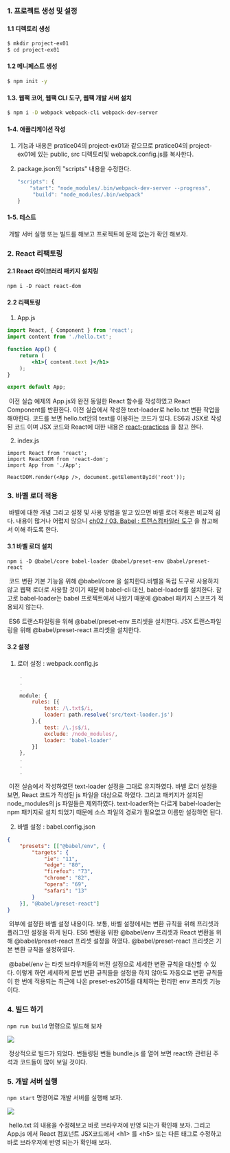 ### 1. 프로젝트 생성 및 설정

#### 1.1 디렉토리 생성

   ```bash
   $ mkdir project-ex01
   $ cd project-ex01
   ```

#### 1.2 메니페스트 생성

   ```bash
   $ npm init -y
   ```

#### 1.3. 웹팩 코어, 웹팩 CLI 도구, 웹팩 개발 서버 설치

   ```bash
$ npm i -D webpack webpack-cli webpack-dev-server
   ```

#### 1-4. 애플리케이션 작성

1. 기능과 내용은 pratice04의 project-ex01과 같으므로 pratice04의 project-ex01에 있는 public, src 디렉토리및 webapck.config.js를 복사한다.
2. package.json의 "scripts" 내용을 수정한다.

   ```javascript
   "scripts": {
       "start": "node_modules/.bin/webpack-dev-server --progress",
     	"build": "node_modules/.bin/webpack"
   }
   ```

#### 1-5. 테스트

​	개발 서버 실행 또는 빌드를 해보고 프로젝트에 문제 없는가 확인 해보자.


### 2. React 리팩토링

#### 2.1 React 라이브러리 패키지 설치링

```
npm i -D react react-dom
```

#### 2.2 리팩토링

1. App.js

```jsx
import React, { Component } from 'react';
import content from './hello.txt';

function App() {
    return (
        <h1>{ content.text }</h1>
    );
}

export default App;
```

​	이전 실습 예제의 App.js와 완전 동일한 React 함수를 작성하였고 React Component를 반환한다. 이전 실습에서 작성한 text-loader로 hello.txt 변환 작업을 해야한다. 코드를 보면 hello.txt안의 text를 이용하는 코드가 있다. ES6과 JSX로 작성된 코드 이며 JSX 코드와 React에 대한 내용은 [react-practices](https://github.com/kickscar-javascript/react-practices) 을 참고 한다.

2. index.js

```JSX
import React from 'react';
import ReactDOM from 'react-dom';
import App from './App';

ReactDOM.render(<App />, document.getElementById('root'));
```

### 3. 바벨 로더 적용

​	바벨에 대한 개념 그리고 설정 및 사용 방법을 알고 있으면 바벨 로더 적용은 비교적 쉽다. 내용이 많거나 어렵지 않으니 [ch02 / 03. Babel : 트랜스컴파일러 도구](https://github.com/kickscar-javascript/basic-practices/tree/master/ch02/03) 을 참고해서 이해 하도록 한다.

#### 3.1 바벨 로더 설치

```
npm i -D @babel/core babel-loader @babel/preset-env @babel/preset-react
```

​	코드 변환 기본 기능을 위해 @babel/core 을 설치한다.바벨을 독립 도구로 사용하지 않고 웹팩 로더로 사용할 것이기 때문에 babel-cli 대신, babel-loader를 설치한다. 참고로 babel-loader는 babel 프로젝트에서 나왔기 때문에 @babel 패키지 스코프가 적용되지 않는다.

​	ES6 트랜스파일링을 위해 @babel/preset-env 프리셋을 설치한다. JSX 트랜스파일링을 위해 @babel/preset-react 프리셋을 설치한다.

#### 3.2 설정

1. 로더 설정 : webpack.config.js

```JavaScript
	.
	.
	.
    module: {
        rules: [{
            test: /\.txt$/i,
            loader: path.resolve('src/text-loader.js')
        },{
            test: /\.js$/i,
            exclude: /node_modules/,
            loader: 'babel-loader'
        }]
    },
	.
	.
	.
```

​	이전 실습에서 작성하였던 text-loader 설정을 그대로 유지하였다.  바벨 로더 설정을 보면, React 코드가 작성된 js 파일을 대상으로 하였다. 그리고 패키지가 설치된 node_modules의 js 파일들은 제외하였다. text-loader와는 다르게 babel-loader는 npm 패키지로 설치 되었기 때문에 소스 파일의 경로가 필요없고 이름만 설정하면 된다.

2. 바벨 설정 : babel.config.json

```json
{
    "presets": [["@babel/env", {
        "targets": {
            "ie": "11",
            "edge": "80",
            "firefox": "73",
            "chrome": "82",
            "opera": "69",
            "safari": "13"
        }
    }], "@babel/preset-react"]
}
```

​	외부에 설정한 바벨 설정 내용이다. 보통, 바벨 설정에서는 변환 규칙을 위해 프리셋과 플러그인 설정을 하게 된다. ES6 변환을 위한 @babel/env 프리셋과 React 변환을 위해 @babel/preset-react 프리셋 설정을 하였다. @babel/preset-react 프리셋은 기본 변환 규칙을 설정하였다.

​	@babel/env 는 타겟 브라우저들의 버전 설정으로 세세한 변환 규칙을 대신할 수 있다. 이렇게 하면 세세하게 문법 변환 규칙들을 설정을 하지 않아도 자동으로 변환 규칙들이 한 번에 적용되는 최근에 나온 preset-es2015를 대체하는 편리한 env 프리셋 기능이다.

### 4. 빌드 하기

   `npm run build` 명령으로 빌드해 보자

<img src="http://image.kickscar.me:8080/markdown/javascript-practices/ch02-0728.png" />

​	정상적으로 빌드가 되었다. 번들링된 번들 bundle.js 를 열어 보면 react와 관련된 주석과 코드들이 많이 보일 것이다.  

### 5. 개발 서버 실행

   `npm start` 명령어로 개발 서버를 실행해 보자.

   <img src="http://image.kickscar.me:8080/markdown/javascript-practices/ch02-0717.png" />

​	hello.txt 의 내용을 수정해보고 바로 브라우저에 반영 되는가 확인해 보자. 그리고  App.js 에서 React 컴포넌트 JSX코드에서 &lt;h1&gt; 를 &lt;h5&gt; 또는 다른 태그로 수정하고 바로 브라우저에 반영 되는가 확인해 보자.